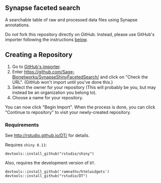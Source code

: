 ## Synapse faceted search

A searchable table of raw and processed data files using Synapse annotations.

 Do *not* fork this repository directly on GitHub. Instead, please use GitHub's importer following the instructions [below](#creating-a-repository).
 
## Creating a Repository

1.  Go to [GitHub's importer](https://import.github.com/).
1.  Enter https://github.com/Sage-Bionetworks/SynapseShinyFacetedSearch/ and click on "Check the URL".  (GitHub won't import until you've done this.)
1.  Select the owner for your repository (This will probably be you, but may instead be an organization you belong to).
1.  Choose a name for your repository.

You can now click "Begin Import". When the process is done, you can click "Continue to repository" to visit your newly-created repository.

### Requirements

See http://rstudio.github.io/DT/ for details.

Requires `shiny 0.11`:

```
devtools::install_github("rstudio/shiny")
```

Also, requires the development version of `DT`.

```
devtools::install_github('ramnathv/htmlwidgets')
devtools::install_github("rstudio/DT")
```

